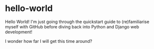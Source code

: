 # hello-world

Hello World!
I'm just going through the quickstart guide to (re)familiarise myself with GitHub before diving back into Python and Django web development!

I wonder how far I will get this time around?
